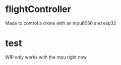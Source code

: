 # flightController

Made to control a drone with an mpu6050 and esp32

test
=======
WIP only works with the mpu right now.

